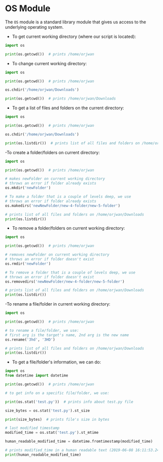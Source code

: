 # OS Module 

The `OS` module is a standard library module that gives us access to the underlying operating system. 

- To get current working directory (where our script is located):

```py
import os

print(os.getcwd())  # prints /home/orjwan

```
- To change current working directory:

```py
import os

print(os.getcwd())  # prints /home/orjwan

os.chdir('/home/orjwan/Downloads')

print(os.getcwd())  # prints /home/orjwan/Downloads
```

- To get a list of files and folders on the current directory:

```py
import os

print(os.getcwd())  # prints /home/orjwan

os.chdir('/home/orjwan/Downloads')

print(os.listdir())  # prints list of all files and folders on /home/orjwan/Downloads
```
-To create a folder/folders on current directory:

```py
import os

print(os.getcwd())  # prints /home/orjwan

# makes newFolder on current working directory
# throws an error if folder already exists
os.mkdir('newFolder')

# To make a folder that is a couple of levels deep, we use
# throws an error if folder already exists
os.makedirs('newNewFolder/new-4-folder/new-5-folder')

# prints list of all files and folders on /home/orjwan/Downloads
print(os.listdir())
```
- To remove a folder/folders on current working directory:
```py
import os

print(os.getcwd())  # prints /home/orjwan

# removes newFolder on current working directory
# throws an error if folder doesn't exist
os.rmdir('newFolder')

# To remove a folder that is a couple of levels deep, we use
# throws an error if folder doesn't exist
os.removedirs('newNewFolder/new-4-folder/new-5-folder')

# prints list of all files and folders on /home/orjwan/Downloads
print(os.listdir())
```
-To rename a file/folder in current working directory:

```py
import os

print(os.getcwd())  # prints /home/orjwan

# to rename a file/folder, we use:
# first arg is the target's name, 2nd arg is the new name
os.rename('3hd', '3HD')

# prints list of all files and folders on /home/orjwan/Downloads
print(os.listdir())
```
- To get a file/folder's information, we can do:

```py
import os
from datetime import datetime

print(os.getcwd())  # prints /home/orjwan

# to get info on a specific file/folder, we use:

print(os.stat('test.py'))  # prints info about test.py file

size_bytes = os.stat('test.py').st_size

print(size_bytes)  # prints file's size in bytes

# last modified timestamp
modified_time = os.stat('test.py').st_mtime

human_readable_modified_time = datetime.fromtimestamp(modified_time)

# prints modified_time in a human readable text (2019-06-08 16:11:53.241706)
print(human_readable_modified_time)
```






